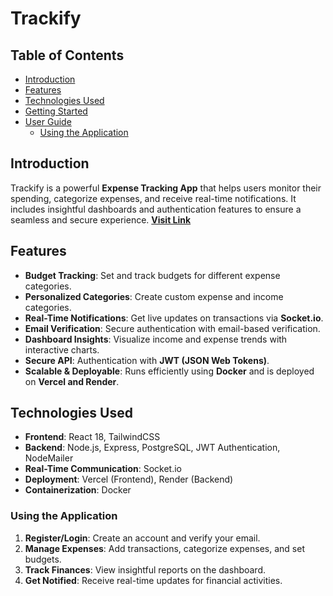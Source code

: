 # Trackify

## Table of Contents
- [Introduction](#introduction)
- [Features](#features)
- [Technologies Used](#technologies-used)
- [Getting Started](#getting-started)
- [User Guide](#user-guide)
  - [Using the Application](#using-the-application)

## Introduction
Trackify is a powerful **Expense Tracking App** that helps users monitor their spending, categorize expenses, and receive real-time notifications. It includes insightful dashboards and authentication features to ensure a seamless and secure experience. [**Visit Link**](https://expense-frontend-jet.vercel.app/login)

## Features
- **Budget Tracking**: Set and track budgets for different expense categories.
- **Personalized Categories**: Create custom expense and income categories.
- **Real-Time Notifications**: Get live updates on transactions via **Socket.io**.
- **Email Verification**: Secure authentication with email-based verification.
- **Dashboard Insights**: Visualize income and expense trends with interactive charts.
- **Secure API**: Authentication with **JWT (JSON Web Tokens)**.
- **Scalable & Deployable**: Runs efficiently using **Docker** and is deployed on **Vercel and Render**.

## Technologies Used
- **Frontend**: React 18, TailwindCSS
- **Backend**: Node.js, Express, PostgreSQL, JWT Authentication, NodeMailer
- **Real-Time Communication**: Socket.io
- **Deployment**: Vercel (Frontend), Render (Backend)
- **Containerization**: Docker



### Using the Application
1. **Register/Login**: Create an account and verify your email.
2. **Manage Expenses**: Add transactions, categorize expenses, and set budgets.
3. **Track Finances**: View insightful reports on the dashboard.
4. **Get Notified**: Receive real-time updates for financial activities.

